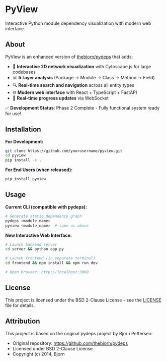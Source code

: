 # PyView

Interactive Python module dependency visualization with modern web interface.

## About

PyView is an enhanced version of [thebjorn/pydeps](https://github.com/thebjorn/pydeps) that adds:
- 🎨 **Interactive 2D network visualization** with Cytoscape.js for large codebases
- 📊 **5-layer analysis** (Package → Module → Class → Method → Field)
- 🔍 **Real-time search and navigation** across all entity types
- 🌐 **Modern web interface** with React + TypeScript + FastAPI
- 📡 **Real-time progress updates** via WebSocket

✅ **Development Status**: Phase 2 Complete - Fully functional system ready for use!

## Installation

**For Development:**
```bash
git clone https://github.com/yourusername/pyview.git
cd pyview
pip install -e .
```

**For End Users (when released):**
```bash
pip install pyview
```

## Usage

**Current CLI (compatible with pydeps):**
```bash
# Generate static dependency graph
pydeps <module_name>
pyview <module_name>  # same as above
```

**New Interactive Web Interface:**
```bash
# Launch backend server
cd server && python app.py

# Launch frontend (in separate terminal)
cd frontend && npm install && npm run dev

# Open browser: http://localhost:3000
```

## License

This project is licensed under the BSD 2-Clause License - see the [LICENSE](LICENSE) file for details.

## Attribution

This project is based on the original pydeps project by Bjorn Pettersen:
- Original repository: https://github.com/thebjorn/pydeps
- Licensed under BSD 2-Clause License
- Copyright (c) 2014, Bjorn